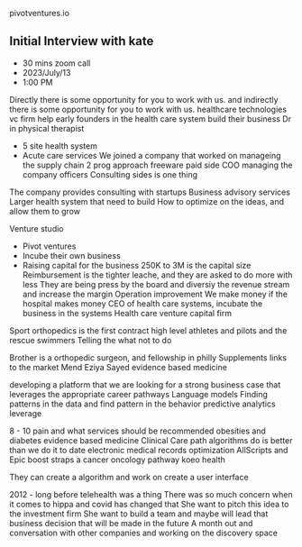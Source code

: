 pivotventures.io


## Initial Interview with kate
- 30 mins zoom call
- 2023/July/13
- 1:00 PM 


Directly there is some opportunity for you to work with us.
and indirectly there is some opportunity for you to work with us.
healthcare technologies vc firm
help early founders in the health care system
build their business
Dr in physical therapist
- 5 site health system
- Acute care services
We joined a company that worked on manageing the supply chain 
2 prog approach 
    freeware
    paid side
COO managing the company officers
Consulting sides is one thing


The company provides consulting with startups 
Business advisory services 
Larger health system that need to build 
How to optimize on the ideas, and allow them to grow

Venture studio
- Pivot ventures
- Incube their own business
- Raising capital for the business 
250K to 3M is the capital size
Reimbursement is the tighter leache, and they are asked to do more with less
They are being press by the board and diversiy the revenue stream and increase the margin
Operation improvement
We make money if the hospital makes money
CEO of health care systems, incubate the business in the systems
Health care venture capital firm


Sport orthopedics is the first contract
high level athletes and pilots and the rescue swimmers 
Telling the what not to do

Brother is a orthopedic surgeon, and fellowship in philly
Supplements links to the market
Mend Eziya Sayed
evidence based medicine 

developing a platform that we are looking for a strong business case that leverages the appropriate career pathways
Language models 
Finding patterns in the data and find pattern in the behavior
predictive analytics leverage

8 - 10 pain and what services should be recommended
obesities and diabetes
evidence based medicine 
Clinical Care path algorithms
do is better than we do it to date
electronic medical records optimization 
    AllScripts and Epic
    boost straps a cancer oncology pathway 
    koeo health 

They can create a algorithm and work on create a user interface

2012 - long before telehealth was a thing 
There was so much concern when it comes to hippa and covid has changed that
She want to pitch this idea to the investment firm
She want to build a team and maybe will lead that business
decision that will be made in the future
A month out and conversation with other companies and working on the discovery space
